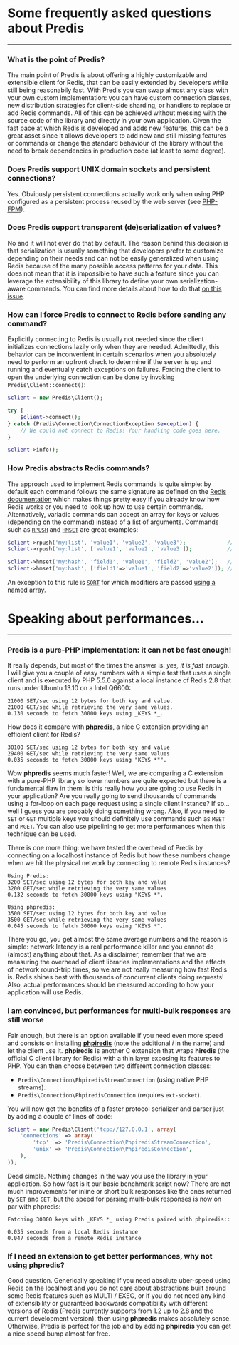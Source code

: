 # Some frequently asked questions about Predis #
________________________________________________

### What is the point of Predis? ###

The main point of Predis is about offering a highly customizable and extensible client for Redis,
that can be easily extended by developers while still being reasonabily fast. With Predis you can
swap almost any class with your own custom implementation: you can have custom connection classes,
new distribution strategies for client-side sharding, or handlers to replace or add Redis commands.
All of this can be achieved without messing with the source code of the library and directly in your
own application. Given the fast pace at which Redis is developed and adds new features, this can be
a great asset since it allows developers to add new and still missing features or commands or change
the standard behaviour of the library without the need to break dependencies in production code (at
least to some degree).

### Does Predis support UNIX domain sockets and persistent connections? ###

Yes. Obviously persistent connections actually work only when using PHP configured as a persistent
process reused by the web server (see [PHP-FPM](http://php-fpm.org)).

### Does Predis support transparent (de)serialization of values? ###

No and it will not ever do that by default. The reason behind this decision is that serialization is
usually something that developers prefer to customize depending on their needs and can not be easily
generalized when using Redis because of the many possible access patterns for your data. This does
not mean that it is impossible to have such a feature since you can leverage the extensibility of
this library to define your own serialization-aware commands. You can find more details about how to
do that [on this issue](http://gthb.com/nrk/predis/issues/29#issuecomment-1202624).

### How can I force Predis to connect to Redis before sending any command? ###

Explicitly connecting to Redis is usually not needed since the client initializes connections lazily
only when they are needed. Admittedly, this behavior can be inconvenient in certain scenarios when
you absolutely need to perform an upfront check to determine if the server is up and running and
eventually catch exceptions on failures. Forcing the client to open the underlying connection can be
done by invoking `Predis\Client::connect()`:

```php
$client = new Predis\Client();

try {
    $client->connect();
} catch (Predis\Connection\ConnectionException $exception) {
    // We could not connect to Redis! Your handling code goes here.
}

$client->info();
```

### How Predis abstracts Redis commands? ###

The approach used to implement Redis commands is quite simple: by default each command follows the
same signature as defined on the [Redis documentation](http://redis.io/commands) which makes things
pretty easy if you already know how Redis works or you need to look up how to use certain commands.
Alternatively, variadic commands can accept an array for keys or values (depending on the command)
instead of a list of arguments. Commands such as [`RPUSH`](http://redis.io/commands/rpush) and
[`HMSET`](http://redis.io/commands/hmset) are great examples:

```php
$client->rpush('my:list', 'value1', 'value2', 'value3');             // plain method arguments
$client->rpush('my:list', ['value1', 'value2', 'value3']);           // single argument array

$client->hmset('my:hash', 'field1', 'value1', 'field2', 'value2');   // plain method arguments
$client->hmset('my:hash', ['field1'=>'value1', 'field2'=>'value2']); // single named array
```

An exception to this rule is [`SORT`](http://redis.io/commands/sort) for which modifiers are passed
[using a named array](tests/Predis/Command/KeySortTest.php#L54-L75).


# Speaking about performances... #
_________________________________________________


### Predis is a pure-PHP implementation: it can not be fast enough! ###

It really depends, but most of the times the answer is: _yes, it is fast enough_. I will give you a
couple of easy numbers with a simple test that uses a single client and is executed by PHP 5.5.6
against a local instance of Redis 2.8 that runs under Ubuntu 13.10 on a Intel Q6600:

```
21000 SET/sec using 12 bytes for both key and value.
21000 GET/sec while retrieving the very same values.
0.130 seconds to fetch 30000 keys using _KEYS *_.
```

How does it compare with [__phpredis__](http://gthb.com/nicolasff/phpredis), a nice C extension
providing an efficient client for Redis?

```
30100 SET/sec using 12 bytes for both key and value
29400 GET/sec while retrieving the very same values
0.035 seconds to fetch 30000 keys using "KEYS *"".
```

Wow __phpredis__ seems much faster! Well, we are comparing a C extension with a pure-PHP library so
lower numbers are quite expected but there is a fundamental flaw in them: is this really how you are
going to use Redis in your application? Are you really going to send thousands of commands using a
for-loop on each page request using a single client instance? If so... well I guess you are probably
doing something wrong. Also, if you need to `SET` or `GET` multiple keys you should definitely use
commands such as `MSET` and `MGET`. You can also use pipelining to get more performances when this
technique can be used.

There is one more thing: we have tested the overhead of Predis by connecting on a localhost instance
of Redis but how these numbers change when we hit the physical network by connecting to remote Redis
instances?

```
Using Predis:
3200 SET/sec using 12 bytes for both key and value
3200 GET/sec while retrieving the very same values
0.132 seconds to fetch 30000 keys using "KEYS *".

Using phpredis:
3500 SET/sec using 12 bytes for both key and value
3500 GET/sec while retrieving the very same values
0.045 seconds to fetch 30000 keys using "KEYS *".
```

There you go, you get almost the same average numbers and the reason is simple: network latency is a
real performance killer and you cannot do (almost) anything about that. As a disclaimer, remember
that we are measuring the overhead of client libraries implementations and the effects of network
round-trip times, so we are not really measuring how fast Redis is. Redis shines best with thousands
of concurrent clients doing requests! Also, actual performances should be measured according to how
your application will use Redis.

### I am convinced, but performances for multi-bulk responses are still worse ###

Fair enough, but there is an option available if you need even more speed and consists on installing
__[phpiredis](http://gthb.com/nrk/phpiredis)__ (note the additional _i_ in the name) and let the
client use it. __phpiredis__ is another C extension that wraps __hiredis__ (the official C client
library for Redis) with a thin layer exposing its features to PHP. You can then choose between two
different connection classes:

  - `Predis\Connection\PhpiredisStreamConnection` (using native PHP streams).
  - `Predis\Connection\PhpiredisConnection` (requires `ext-socket`).

You will now get the benefits of a faster protocol serializer and parser just by adding a couple of
lines of code:

```php
$client = new Predis\Client('tcp://127.0.0.1', array(
    'connections' => array(
        'tcp'  => 'Predis\Connection\PhpiredisStreamConnection',
        'unix' => 'Predis\Connection\PhpiredisConnection',
    ),
));
```

Dead simple. Nothing changes in the way you use the library in your application. So how fast is it
our basic benchmark script now? There are not much improvements for inline or short bulk responses
like the ones returned by `SET` and `GET`, but the speed for parsing multi-bulk responses is now on
par with phpredis:

```
Fatching 30000 keys with _KEYS *_ using Predis paired with phpiredis::

0.035 seconds from a local Redis instance
0.047 seconds from a remote Redis instance
```

### If I need an extension to get better performances, why not using phpredis? ###

Good question. Generically speaking if you need absolute uber-speed using Redis on the localhost and
you do not care about abstractions built around some Redis features such as MULTI / EXEC, or if you
do not need any kind of extensibility or guaranteed backwards compatibility with different versions
of Redis (Predis currently supports from 1.2 up to 2.8 and the current development version), then
using __phpredis__ makes absolutely sense. Otherwise, Predis is perfect for the job and by adding
__phpiredis__ you can get a nice speed bump almost for free.
